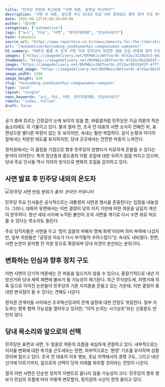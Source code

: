 ```yaml
---
title: "민주당 전현희 최고위원 “사면 여론, 표면상 무난하다”"
description: "사면 후 여론, 겉으론 무난 당내선 민심 이반 경계감도 향후 정치 구도 변수 주목 ..."
date: 2025-08-12T16:00:56+09:00
author: "윤신애"
categories: ["automotive"]
tags: ["뉴스", "이슈", "사면", "정치지형재편", "민심속내읽기"]
hash: 6a6eaa21
source_url: "https://www.reportera.co.kr/news/amnesty-for-the-liberation-day-of-the-fatherland/"
url: "/automotive/minjudang-jeonhyeonhyi-coegowiweon-samyeon/"
h5_summary: "여론의 물결 속 조국 사면 이후 민주당의 유연한 셈법 민심 변화와 정치 지형 재편의 신호탄"
images: ["https://imagedelivery.net/BhPWbivJAhTvor9c-8lV2w/3139a3c5-0d33-408b-0a28-036f7c29ed00/public", "https://imagedelivery.net/BhPWbivJAhTvor9c-8lV2w/9b15b93f-4ff7-4507-ea3d-10ba8e3e6e00/public"]
thumbnail: "https://imagedelivery.net/BhPWbivJAhTvor9c-8lV2w/9b15b93f-4ff7-4507-ea3d-10ba8e3e6e00/public"
image: "https://imagedelivery.net/BhPWbivJAhTvor9c-8lV2w/9b15b93f-4ff7-4507-ea3d-10ba8e3e6e00/public"
featured_image: "https://imagedelivery.net/BhPWbivJAhTvor9c-8lV2w/9b15b93f-4ff7-4507-ea3d-10ba8e3e6e00/public"
image_width: 1200
image_height: 630
slug: "minjudang-jeonhyeonhyi-coegowiweon-samyeon"
type: "post"
layout: "single"
news_keywords: "뉴스, 이슈, 사면, 정치지형재편, 민심속내읽기"
robots: "index, follow"
draft: false
---
```


공기 중에 흐르는 긴장감이 눈에 보이지 않을 뿐, 바람결처럼 민주당은 지금 여론의 작은 숨소리에도 귀 기울이고 있다. 불과 얼마 전, 조국 전 대표의 사면 소식이 전해진 뒤, 표면상으론 별다른 파장이 없는 듯 보이지만, 속내는 훨씬 복잡하다. 공식 논평과 미디어 앞에서는 차분한 태도를 유지하지만, 당내 곳곳에서는 잔잔한 파동이 느껴진다.

정치권에서는 이 결정을 기점으로 향후 민주당의 방향타가 미묘하게 흔들릴 수 있다는 분석이 이어진다. 특히 청년층과 중도층의 이탈 조짐에 대한 우려가 점점 커지고 있으며, 당내 주요 인사들 역시 각자의 방식으로 변화의 조짐을 감지하고 있다.  

## 사면 발표 후 민주당 내외의 온도차

![민주당 사면 반응 분위기](https://imagedelivery.net/BhPWbivJAhTvor9c-8lV2w/3139a3c5-0d33-408b-0a28-036f7c29ed00/public)
*출처: 온라인 커뮤니티*


민주당 주요 인사들은 공식적으로는 대통령의 사면권 행사를 존중한다는 입장을 내놓았다. 그러나, 대화의 뒷면에서는 이번 결정이 당의 지지 기반에 어떤 여운을 남길지 계산이 분주하다. 청년 세대 사이에 누적된 불만이 조국 사면을 계기로 다시 수면 위로 떠오를 수 있다는 목소리도 들린다.

주요 당직자들은 사면을 두고 ‘정치 검찰의 피해자 명예 회복’이라며 의미 부여에 나섰지만, 일부 의원들은 “공정성 이슈가 다시 부각될까 우려스럽다”는 속내도 내비쳤다. 한편, 사면 논란이 윤미향 전 의원 등으로 확장되며 당내 의견이 분산되는 분위기다.

## 변화하는 민심과 향후 정치 구도

이번 사면이 단기적 여론에는 큰 파동을 일으키지 않을 수 있으나, 중장기적으로 내년 지방선거와 당내 세력 재편에 불씨가 될 가능성이 제기된다. 최근 주식양도세, 차명거래 의혹 등으로 이어진 논란들이 민주당의 기존 지지층을 흔들고 있는 가운데, 이번 결정이 중대한 변곡점이 될 수 있다는 견해도 나온다.

정치권 관계자들 사이에선 조국혁신당과의 관계 설정에 대한 전망도 엇갈린다. 일부 지도부는 향후 협력 가능성을 열어두고 있지만, “아직 논의는 시기상조”라는 신중론도 만만치 않다. 

## 당내 목소리와 앞으로의 선택

민주당은 표면과 내면, 두 얼굴로 여론의 흐름을 세심하게 관찰하고 있다. 내부적으로는 지지율 변화에 대한 촉각을 곤두세우는 한편, 외부적으로는 ‘환영’ 기조를 유지하며 상황 관리에 힘쓰고 있다. 조국 전 대표의 이후 행보, 호남 지역에서의 경쟁 구도, 그리고 내년 선거에 이르기까지, 앞으로의 선택이 당의 미래를 좌우할 것이라는 전망이 나온다.

결국 이번 사면은 단순한 정치적 이벤트로 끝나지 않을 가능성이 크다. 민주당의 향후 행보가 민심의 흐름에 따라 어떻게 변모할지, 정치권의 시선이 한껏 쏠리고 있다.
